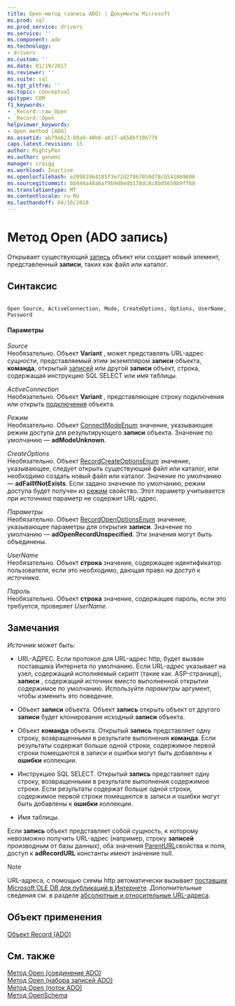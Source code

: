 ```yaml
---
title: Open-метод (запись ADO) | Документы Microsoft
ms.prod: sql
ms.prod_service: drivers
ms.service: ''
ms.component: ado
ms.technology:
- drivers
ms.custom: ''
ms.date: 01/19/2017
ms.reviewer: ''
ms.suite: sql
ms.tgt_pltfrm: ''
ms.topic: conceptual
apitype: COM
f1_keywords:
- _Record::raw_Open
- _Record::Open
helpviewer_keywords:
- Open method [ADO]
ms.assetid: ab79a623-88a9-40b6-a017-a658bf19b778
caps.latest.revision: 15
author: MightyPen
ms.author: genemi
manager: craigg
ms.workload: Inactive
ms.openlocfilehash: e20982964185f3e72d2f867050d78cb541869606
ms.sourcegitcommit: bb044a48a6af9b9d8edb178dc8c8bd5658b9ff68
ms.translationtype: MT
ms.contentlocale: ru-RU
ms.lasthandoff: 04/18/2018
---
```

# <a name="open-method-ado-record"></a>Метод Open (ADO запись)
Открывает существующий [запись](../../../ado/reference/ado-api/record-object-ado.md) объект или создает новый элемент, представленный **записи**, таких как файл или каталог.  
  
## <a name="syntax"></a>Синтаксис  
  
```  
  
Open Source, ActiveConnection, Mode, CreateOptions, Options, UserName, Password  
```  
  
#### <a name="parameters"></a>Параметры  
 *Source*  
 Необязательно. Объект **Variant** , может представлять URL-адрес сущности, представляемый этим экземпляром **записи** объекта, **команда**, открытый [записей](../../../ado/reference/ado-api/recordset-object-ado.md) или другой **записи** объект, строка, содержащая инструкцию SQL SELECT или имя таблицы.  
  
 *ActiveConnection*  
 Необязательно. Объект **Variant** , представляющее строку подключения или открыть [подключения](../../../ado/reference/ado-api/connection-object-ado.md) объекта.  
  
 *Режим*  
 Необязательно. Объект [ConnectModeEnum](../../../ado/reference/ado-api/connectmodeenum.md) значение, указывающее режим доступа для результирующего **записи** объекта. Значение по умолчанию — **adModeUnknown**.  
  
 *CreateOptions*  
 Необязательно. Объект [RecordCreateOptionsEnum](../../../ado/reference/ado-api/recordcreateoptionsenum.md) значение, указывающее, следует открыть существующий файл или каталог, или необходимо создать новый файл или каталог. Значение по умолчанию — **adFailIfNotExists**. Если задано значение по умолчанию, режим доступа будет получен из [режим](../../../ado/reference/ado-api/mode-property-ado.md) свойство. Этот параметр учитывается при *источника* параметр не содержит URL-адрес.  
  
 *Параметры*  
 Необязательно. Объект [RecordOpenOptionsEnum](../../../ado/reference/ado-api/recordopenoptionsenum.md) значение, указывающее параметры для открытия **записи**. Значение по умолчанию — **adOpenRecordUnspecified**. Эти значения могут быть объединены.  
  
 *UserName*  
 Необязательно. Объект **строка** значение, содержащее идентификатор пользователя, если это необходимо, дающая право на доступ к *источника*.  
  
 *Пароль*  
 Необязательно. Объект **строка** значение, содержащее пароль, если это требуется, проверяет *UserName*.  
  
## <a name="remarks"></a>Замечания  
 *Источник* может быть:  
  
-   URL-АДРЕС. Если протокол для URL-адрес http, будет вызван поставщика Интернета по умолчанию. Если URL-адрес указывает на узел, содержащий исполняемый скрипт (такие как. ASP-странице), **записи** , содержащий источник вместо выполненной открытии содержимое по умолчанию. Используйте *параметры* аргумент, чтобы изменить это поведение.  
  
-   Объект **записи** объекта. Объект **запись** открыть объект от другого **записи** будет клонирования исходный **записи** объекта.  
  
-   Объект **команда** объекта. Открытый **запись** представляет одну строку, возвращенными в результате выполнения **команда**. Если результаты содержат больше одной строки, содержимое первой строки помещаются в записи и ошибки могут быть добавлены к **ошибки** коллекции.  
  
-   Инструкцию SQL SELECT. Открытый **запись** представляет одну строку, возвращенными в результате выполнения содержимое строки. Если результаты содержат больше одной строки, содержимое первой строки помещаются в записи и ошибки могут быть добавлены к **ошибки** коллекции.  
  
-   Имя таблицы.  
  
 Если **запись** объект представляет собой сущность, к которому невозможно получить URL-адрес (например, строку **записей** производным от базы данных), оба значения [ParentURL](../../../ado/reference/ado-api/parenturl-property-ado.md)свойства и поля, доступ к **adRecordURL** константы имеют значение null.  
  
> [!NOTE]
>  URL-адреса, с помощью схемы http автоматически вызывает [поставщик Microsoft OLE DB для публикаций в Интернете](../../../ado/guide/appendixes/microsoft-ole-db-provider-for-internet-publishing.md). Дополнительные сведения см. в разделе [абсолютные и относительные URL-адреса](../../../ado/guide/data/absolute-and-relative-urls.md).  
  
## <a name="applies-to"></a>Объект применения  
 [Объект Record (ADO)](../../../ado/reference/ado-api/record-object-ado.md)  
  
## <a name="see-also"></a>См. также  
 [Метод Open (соединение ADO)](../../../ado/reference/ado-api/open-method-ado-connection.md)   
 [Метод Open (набора записей ADO)](../../../ado/reference/ado-api/open-method-ado-recordset.md)   
 [Метод Open (поток ADO)](../../../ado/reference/ado-api/open-method-ado-stream.md)   
 [Метод OpenSchema](../../../ado/reference/ado-api/openschema-method.md)
